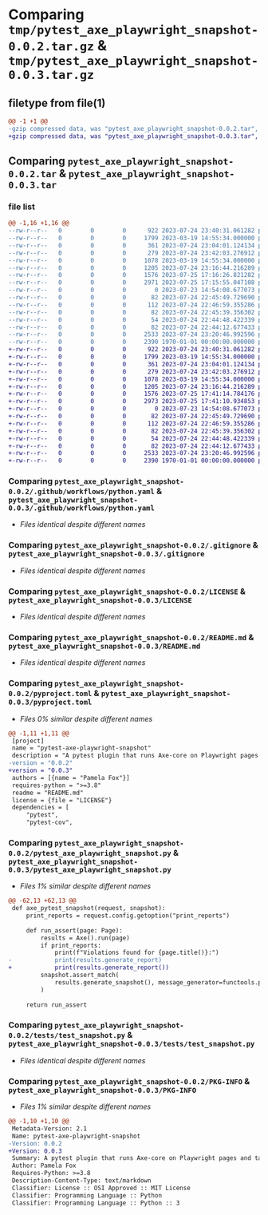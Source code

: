 # Comparing `tmp/pytest_axe_playwright_snapshot-0.0.2.tar.gz` & `tmp/pytest_axe_playwright_snapshot-0.0.3.tar.gz`

## filetype from file(1)

```diff
@@ -1 +1 @@
-gzip compressed data, was "pytest_axe_playwright_snapshot-0.0.2.tar", last modified: Fri Jan  1 00:00:00 2016, max compression
+gzip compressed data, was "pytest_axe_playwright_snapshot-0.0.3.tar", last modified: Fri Jan  1 00:00:00 2016, max compression
```

## Comparing `pytest_axe_playwright_snapshot-0.0.2.tar` & `pytest_axe_playwright_snapshot-0.0.3.tar`

### file list

```diff
@@ -1,16 +1,16 @@
--rw-r--r--   0        0        0      922 2023-07-24 23:40:31.061282 pytest_axe_playwright_snapshot-0.0.2/.github/workflows/python.yaml
--rw-r--r--   0        0        0     1799 2023-03-19 14:55:34.000000 pytest_axe_playwright_snapshot-0.0.2/.gitignore
--rw-r--r--   0        0        0      361 2023-07-24 23:04:01.124134 pytest_axe_playwright_snapshot-0.0.2/.pre-commit-config.yaml
--rw-r--r--   0        0        0      279 2023-07-24 23:42:03.276912 pytest_axe_playwright_snapshot-0.0.2/CONTRIBUTING.md
--rw-r--r--   0        0        0     1078 2023-03-19 14:55:34.000000 pytest_axe_playwright_snapshot-0.0.2/LICENSE
--rw-r--r--   0        0        0     1205 2023-07-24 23:16:44.216289 pytest_axe_playwright_snapshot-0.0.2/README.md
--rw-r--r--   0        0        0     1576 2023-07-25 17:16:26.821282 pytest_axe_playwright_snapshot-0.0.2/pyproject.toml
--rw-r--r--   0        0        0     2971 2023-07-25 17:15:55.047108 pytest_axe_playwright_snapshot-0.0.2/pytest_axe_playwright_snapshot.py
--rw-r--r--   0        0        0        0 2023-07-23 14:54:08.677073 pytest_axe_playwright_snapshot-0.0.2/tests/conftest.py
--rw-r--r--   0        0        0       82 2023-07-24 22:45:49.729690 pytest_axe_playwright_snapshot-0.0.2/tests/snapshots/test_snapshot/test_violations_fewer_instances/chromium/snapshot.txt
--rw-r--r--   0        0        0      112 2023-07-24 22:46:59.355286 pytest_axe_playwright_snapshot-0.0.2/tests/snapshots/test_snapshot/test_violations_fixed/chromium/snapshot.txt
--rw-r--r--   0        0        0       82 2023-07-24 22:45:39.356302 pytest_axe_playwright_snapshot-0.0.2/tests/snapshots/test_snapshot/test_violations_more_instances/chromium/snapshot.txt
--rw-r--r--   0        0        0       54 2023-07-24 22:44:48.422339 pytest_axe_playwright_snapshot-0.0.2/tests/snapshots/test_snapshot/test_violations_new/chromium/snapshot.txt
--rw-r--r--   0        0        0       82 2023-07-24 22:44:12.677433 pytest_axe_playwright_snapshot-0.0.2/tests/snapshots/test_snapshot/test_violations_same/chromium/snapshot.txt
--rw-r--r--   0        0        0     2533 2023-07-24 23:20:46.992596 pytest_axe_playwright_snapshot-0.0.2/tests/test_snapshot.py
--rw-r--r--   0        0        0     2390 1970-01-01 00:00:00.000000 pytest_axe_playwright_snapshot-0.0.2/PKG-INFO
+-rw-r--r--   0        0        0      922 2023-07-24 23:40:31.061282 pytest_axe_playwright_snapshot-0.0.3/.github/workflows/python.yaml
+-rw-r--r--   0        0        0     1799 2023-03-19 14:55:34.000000 pytest_axe_playwright_snapshot-0.0.3/.gitignore
+-rw-r--r--   0        0        0      361 2023-07-24 23:04:01.124134 pytest_axe_playwright_snapshot-0.0.3/.pre-commit-config.yaml
+-rw-r--r--   0        0        0      279 2023-07-24 23:42:03.276912 pytest_axe_playwright_snapshot-0.0.3/CONTRIBUTING.md
+-rw-r--r--   0        0        0     1078 2023-03-19 14:55:34.000000 pytest_axe_playwright_snapshot-0.0.3/LICENSE
+-rw-r--r--   0        0        0     1205 2023-07-24 23:16:44.216289 pytest_axe_playwright_snapshot-0.0.3/README.md
+-rw-r--r--   0        0        0     1576 2023-07-25 17:41:14.784176 pytest_axe_playwright_snapshot-0.0.3/pyproject.toml
+-rw-r--r--   0        0        0     2973 2023-07-25 17:41:10.934853 pytest_axe_playwright_snapshot-0.0.3/pytest_axe_playwright_snapshot.py
+-rw-r--r--   0        0        0        0 2023-07-23 14:54:08.677073 pytest_axe_playwright_snapshot-0.0.3/tests/conftest.py
+-rw-r--r--   0        0        0       82 2023-07-24 22:45:49.729690 pytest_axe_playwright_snapshot-0.0.3/tests/snapshots/test_snapshot/test_violations_fewer_instances/chromium/snapshot.txt
+-rw-r--r--   0        0        0      112 2023-07-24 22:46:59.355286 pytest_axe_playwright_snapshot-0.0.3/tests/snapshots/test_snapshot/test_violations_fixed/chromium/snapshot.txt
+-rw-r--r--   0        0        0       82 2023-07-24 22:45:39.356302 pytest_axe_playwright_snapshot-0.0.3/tests/snapshots/test_snapshot/test_violations_more_instances/chromium/snapshot.txt
+-rw-r--r--   0        0        0       54 2023-07-24 22:44:48.422339 pytest_axe_playwright_snapshot-0.0.3/tests/snapshots/test_snapshot/test_violations_new/chromium/snapshot.txt
+-rw-r--r--   0        0        0       82 2023-07-24 22:44:12.677433 pytest_axe_playwright_snapshot-0.0.3/tests/snapshots/test_snapshot/test_violations_same/chromium/snapshot.txt
+-rw-r--r--   0        0        0     2533 2023-07-24 23:20:46.992596 pytest_axe_playwright_snapshot-0.0.3/tests/test_snapshot.py
+-rw-r--r--   0        0        0     2390 1970-01-01 00:00:00.000000 pytest_axe_playwright_snapshot-0.0.3/PKG-INFO
```

### Comparing `pytest_axe_playwright_snapshot-0.0.2/.github/workflows/python.yaml` & `pytest_axe_playwright_snapshot-0.0.3/.github/workflows/python.yaml`

 * *Files identical despite different names*

### Comparing `pytest_axe_playwright_snapshot-0.0.2/.gitignore` & `pytest_axe_playwright_snapshot-0.0.3/.gitignore`

 * *Files identical despite different names*

### Comparing `pytest_axe_playwright_snapshot-0.0.2/LICENSE` & `pytest_axe_playwright_snapshot-0.0.3/LICENSE`

 * *Files identical despite different names*

### Comparing `pytest_axe_playwright_snapshot-0.0.2/README.md` & `pytest_axe_playwright_snapshot-0.0.3/README.md`

 * *Files identical despite different names*

### Comparing `pytest_axe_playwright_snapshot-0.0.2/pyproject.toml` & `pytest_axe_playwright_snapshot-0.0.3/pyproject.toml`

 * *Files 0% similar despite different names*

```diff
@@ -1,11 +1,11 @@
 [project]
 name = "pytest-axe-playwright-snapshot"
 description = "A pytest plugin that runs Axe-core on Playwright pages and takes snapshots of the results."
-version = "0.0.2"
+version = "0.0.3"
 authors = [{name = "Pamela Fox"}]
 requires-python = ">=3.8"
 readme = "README.md"
 license = {file = "LICENSE"}
 dependencies = [
     "pytest",
     "pytest-cov",
```

### Comparing `pytest_axe_playwright_snapshot-0.0.2/pytest_axe_playwright_snapshot.py` & `pytest_axe_playwright_snapshot-0.0.3/pytest_axe_playwright_snapshot.py`

 * *Files 1% similar despite different names*

```diff
@@ -62,13 +62,13 @@
 def axe_pytest_snapshot(request, snapshot):
     print_reports = request.config.getoption("print_reports")
 
     def run_assert(page: Page):
         results = Axe().run(page)
         if print_reports:
             print(f"Violations found for {page.title()}:")
-            print(results.generate_report)
+            print(results.generate_report())
         snapshot.assert_match(
             results.generate_snapshot(), message_generator=functools.partial(compare_violations, new_results=results)
         )
 
     return run_assert
```

### Comparing `pytest_axe_playwright_snapshot-0.0.2/tests/test_snapshot.py` & `pytest_axe_playwright_snapshot-0.0.3/tests/test_snapshot.py`

 * *Files identical despite different names*

### Comparing `pytest_axe_playwright_snapshot-0.0.2/PKG-INFO` & `pytest_axe_playwright_snapshot-0.0.3/PKG-INFO`

 * *Files 1% similar despite different names*

```diff
@@ -1,10 +1,10 @@
 Metadata-Version: 2.1
 Name: pytest-axe-playwright-snapshot
-Version: 0.0.2
+Version: 0.0.3
 Summary: A pytest plugin that runs Axe-core on Playwright pages and takes snapshots of the results.
 Author: Pamela Fox
 Requires-Python: >=3.8
 Description-Content-Type: text/markdown
 Classifier: License :: OSI Approved :: MIT License
 Classifier: Programming Language :: Python
 Classifier: Programming Language :: Python :: 3
```

